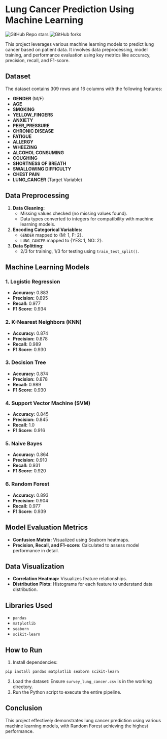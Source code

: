 # Lung Cancer Prediction Using Machine Learning
![GitHub Repo stars](https://img.shields.io/github/stars/Droid-DevX/Lung_Cancer_Prediction?style=social)  ![GitHub forks](https://img.shields.io/github/forks/Droid-DevX/Lung_Cancer_Prediction?style=social)

This project leverages various machine learning models to predict lung cancer based on patient data. It involves data preprocessing, model training, and performance evaluation using key metrics like accuracy, precision, recall, and F1-score.

## Dataset
The dataset contains 309 rows and 16 columns with the following features:
- **GENDER** (M/F)
- **AGE**
- **SMOKING**
- **YELLOW_FINGERS**
- **ANXIETY**
- **PEER_PRESSURE**
- **CHRONIC DISEASE**
- **FATIGUE**
- **ALLERGY**
- **WHEEZING**
- **ALCOHOL CONSUMING**
- **COUGHING**
- **SHORTNESS OF BREATH**
- **SWALLOWING DIFFICULTY**
- **CHEST PAIN**
- **LUNG_CANCER** (Target Variable)

## Data Preprocessing
1. **Data Cleaning:**
   - Missing values checked (no missing values found).
   - Data types converted to integers for compatibility with machine learning models.
2. **Encoding Categorical Variables:**
   - `GENDER` mapped to {M: 1, F: 2}.
   - `LUNG_CANCER` mapped to {YES: 1, NO: 2}.
3. **Data Splitting:**
   - 2/3 for training, 1/3 for testing using `train_test_split()`.

## Machine Learning Models
### 1. Logistic Regression
- **Accuracy:** 0.883
- **Precision:** 0.895
- **Recall:** 0.977
- **F1 Score:** 0.934

### 2. K-Nearest Neighbors (KNN)
- **Accuracy:** 0.874
- **Precision:** 0.878
- **Recall:** 0.989
- **F1 Score:** 0.930

### 3. Decision Tree
- **Accuracy:** 0.874
- **Precision:** 0.878
- **Recall:** 0.989
- **F1 Score:** 0.930

### 4. Support Vector Machine (SVM)
- **Accuracy:** 0.845
- **Precision:** 0.845
- **Recall:** 1.0
- **F1 Score:** 0.916

### 5. Naive Bayes
- **Accuracy:** 0.864
- **Precision:** 0.910
- **Recall:** 0.931
- **F1 Score:** 0.920

### 6. Random Forest
- **Accuracy:** 0.893
- **Precision:** 0.904
- **Recall:** 0.977
- **F1 Score:** 0.939

## Model Evaluation Metrics
- **Confusion Matrix:** Visualized using Seaborn heatmaps.
- **Precision, Recall, and F1-score:** Calculated to assess model performance in detail.

## Data Visualization
- **Correlation Heatmap:** Visualizes feature relationships.
- **Distribution Plots:** Histograms for each feature to understand data distribution.

## Libraries Used
- `pandas`
- `matplotlib`
- `seaborn`
- `scikit-learn`

## How to Run
1. Install dependencies:
```bash
pip install pandas matplotlib seaborn scikit-learn
```
2. Load the dataset: Ensure `survey_lung_cancer.csv` is in the working directory.
3. Run the Python script to execute the entire pipeline.

## Conclusion
This project effectively demonstrates lung cancer prediction using various machine learning models, with Random Forest achieving the highest performance.

